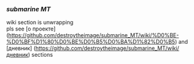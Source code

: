 ### _submarine MT_
wiki section is unwrapping <br>
pls see [о проекте] (https://github.com/destroytheimage/submarine_MT/wiki/%D0%BE-%D0%BF%D1%80%D0%BE%D0%B5%D0%BA%D1%82%D0%B5) and [дневник] (https://github.com/destroytheimage/submarine_MT/wiki/дневник) sections
